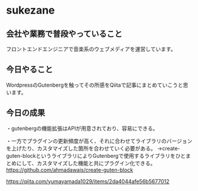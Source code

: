 # sukezane

## 会社や業務で普段やっていること
フロントエンドエンジニアで音楽系のウェブメディアを運営しています。

## 今日やること
WordpressのGutenbergを触ってその所感をQiitaで記事にまとめていこうと思います。

## 今日の成果
・gutenbergの機能拡張はAPIが用意されており、容易にできる。

・一方でプラグインの更新頻度が高く、それに合わせてライブラリのバージョンを上げたり、カスタマイズした箇所を合わせていく必要がある。
→create-guten-blockというライブラリによりGutenbergで使用するライブラリをひとまとめにして、カスタマイズした機能と共にプラグイン化できる。
https://github.com/ahmadawais/create-guten-block

https://qiita.com/yumayamada1029/items/2da4044afe56b5677012
